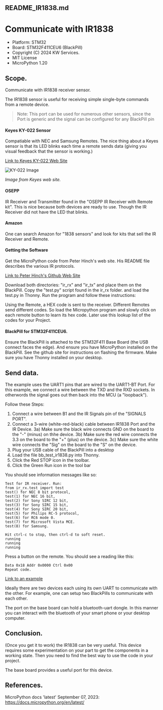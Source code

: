 ## README_IR1838.md
# Communicate with IR1838

* Platform: STM32
* Board: STM32F411CEU6 (BlackPill)
* Copyright (C) 2024 KW Services.
* MIT License
* MicroPython 1.20

## Scope.
Communicate with IR1838 receiver sensor.  

The IR1838 sensor is useful for receiving simple single-byte commands from a remote device.

>Note:  This port can be used for numerous other sensors, since the Port is generic and
 the signal can be configured for any BlackPill pin

#### Keyes KY-022 Sensor
Compatiable with NEC and Samsung Remotes. 
The nice thing about a Keyes sensor is that its LED blinks each time a remote sends data
(giving you visual feedback that the sensor is working.)

[Link to Keyes KY-022 Web Site](https://arduinomodules.info/ky-022-infrared-receiver-module/)

![KY-022 Image](https://arduinomodules.info/wp-content/uploads/KY-022_infrared_receiver_module-240x240.jpg)

<i>Image from Keyes web site.</i>

#### OSEPP
IR Receiver and Transmitter found in the "OSEPP IR Receiver with Remote kit".
This is nice because both devices are ready to use.  Though the IR Receiver did not have the LED that blinks.

#### Amazon
One can search Amazon for "1838 sensors" and look for kits that sell the IR Receiver and Remote.

#### Getting the Software

Get the MicroPython code from Peter Hinch's web site. His README file describes the various
IR protocols.

[Link to Peter Hinch's Github Web Site](https://github.com/peterhinch/micropython_ir)

Download both directories: "ir_rx" and "ir_tx" and place them on the BlackPill. Copy the "test.py" 
script found in the ir_rx folder. and load the test.py in Thonny.  Run the program and follow 
these instructions:

Using the Remote, a HEX code is sent to the receiver. Different Remotes send different codes.
So load the Micropython program and slowly click on each remote button to learn its hex code.
Later use this lookup list of the codes for your Project.

#### BlackPill for STM32F411CEU6.

Ensure the BlackPill is attached to the STM32F411 Base Board (the USB connect faces the edge).
And ensure you have MicroPython installed on the BlackPill.  See the github site for instructions
on flashing the firmware.  Make sure you have Thonny installed on your desktop.

## Send data.

The example uses the UART1 pins that are wired to the UART1-BT Port.
For this example, we connect a wire between the TXD and the RXD sockets.
In otherwords the signal goes out then back into the MCU (a "loopback").

Follow these Steps:
1) Connect a wire between B1 and the IR Signals pin of the "SIGNALS PORT".
2) Connect a 3-wire (white-red-black) cable between IR1838 Port and the IR Device. 
3a) Make sure the black wire connects GND on the board to the "-" (minus) on thhe device.
3b) Make sure the red wire connects the 3.3 on the board to the "+" (plus) on the device.
3c) Make sure the white wire connects  the "Sig" on the board to the "S" on the device.
4) Plug your USB cable of the BlackPill into a desktop
5) Load the file bb_test_ir1838.py into Thonny.
6) Click the Red STOP icon in the toolbar.
7) Click the Green Run icon in the tool bar

You should see information messages like so:

```
Test for IR receiver. Run:
from ir_rx.test import test
test() for NEC 8 bit protocol,
test(1) for NEC 16 bit,
test(2) for Sony SIRC 12 bit,
test(3) for Sony SIRC 15 bit,
test(4) for Sony SIRC 20 bit,
test(5) for Philips RC-5 protocol,
test(6) for RC6 mode 0.
test(7) for Microsoft Vista MCE.
test(8) for Samsung.

Hit ctrl-c to stop, then ctrl-d to soft reset.
running
running
running
```

Press a button on the remote.  You should see a reading like this:

```
Data 0x18 Addr 0x0000 Ctrl 0x00
Repeat code.
```


[Link to an example](./bb_test_ir1838.py)

Ideally there are two devices each using its own UART to communicate with the other.
For example, one can setup two BlackPills to communicate with each other.

The port on the base board can hold a bluetooth-uart dongle.  In this manner you can interact
with the bluetooth of your smart phone or your desktop computer.

## Conclusion.

(Once you get it to work) the IR1838 can be very useful.  This device requires some
experimentation on your part to get the components in a working state.  Then you need to 
find the best way to use the code in your project.

The base board provides a useful port for this device.

## References.

MicroPython docs 'latest' September 07, 2023: https://docs.micropython.org/en/latest/